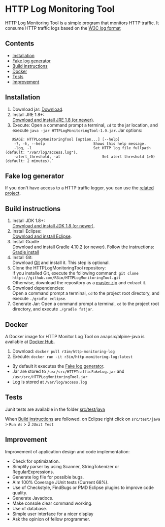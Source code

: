 HTTP Log Monitoring Tool
========================

HTTP Log Monitoring Tool is a simple program that monitors HTTP traffic.
It consume HTTP traffic logs based on the [W3C log format](https://www.w3.org/Daemon/User/Config/Logging.html#common-logfile-format)


Contents
--------

* [Installation](#installation)
* [Fake log generator](#fake-log-generator)
* [Build instructions](#build-instructions)
* [Docker](#docker)
* [Tests](#tests)
* [Improvement](#improvement)

Installation
------------

1. Download jar:
   [Download](https://github.com/R3im/HTTPLogMonitoringTool/raw/master/build/libs/HTTPLogMonitoringTool-1.0.jar).
2. Install JRE 1.8+:<br>
   [Download and install JRE 1.8 (or newer)](https://www.java.com/fr/download/).
3. Execute:
   Open a command prompt a terminal, `cd` to the jar location,
   and execute `java -jar HTTPLogMonitoringTool-1.0.jar`.
   Jar options:
```
   USAGE: HTTPLogMonitoringTool [option...] [--help]
	-?, -h, --help               		Shows this help message.
	-log, -l                     		Set HTTP log file fullpath (default: "/var/log/access.log").
	-alert_threshold, -at               	Set alert threshold (>0) (default: 2 minutes).`
```

Fake log generator
------------------

If you don't have access to a HTTP traffic logger, you can use the [related project](https://github.com/R3im/HTTPTrafficFakeLog).

Build instructions
------------------

1. Install JDK 1.8+:<br>
   [Download and install JDK 1.8 (or newer)](https://www.oracle.com/technetwork/java/javase/downloads/jdk8-downloads-2133151.html).
2. Install Eclipse:<br>
   [Download and install Eclipse](https://www.eclipse.org/downloads/).
3. Install Gradle<br>
   Download and install Gradle 4.10.2 (or newer).
   Follow the instructions: [Gradle install](https://gradle.org/install/)
4. Install Git:<br>
   Download [Git](http://git-scm.com/downloads) and install it.
   This step is optional.
5. Clone the HTTPLogMonitoringTool repository:<br>
   If you installed Git, execute the following command: `git clone https://github.com/R3im/HTTPLogMonitoringTool.git`<br>
   Otherwise, download the repository as a [master zip](https://github.com/R3im/HTTPLogMonitoringTool/archive/master.zip) and extract it.
6. Download dependencies:<br>
   Open a command prompt a terminal, `cd` to the project root directory,
   and execute `./gradle eclipse`.
7. Generate Jar:
   Open a command prompt a terminal, `cd` to the project root directory,
   and execute `./gradle fatjar`.

Docker
------

A Docker image for HTTP Monitor Log Tool on anapsix/alpine-java is available at [Docker Hub](https://hub.docker.com/r/r3im/http-monitoring-log/).

1. Download: `docker pull r3im/http-monitoring-log` 
2. Execute: `docker run -it r3im/http-monitoring-log:latest`

- By default it executes the [Fake log generator](https://github.com/R3im/HTTPTrafficFakeLog).
- Jar are stored to `/usr/src/HTTPTrafficFakeLog.jar` and `/usr/src/HTTPLogMonitoringTool.jar`
- Log is stored at `/var/log/access.log`

Tests
-----

Junit tests are available in the folder [src/test/java](https://github.com/R3im/HTTPLogMonitoringTool/tree/master/src/test/java/com/httplogmonitoringtool)

When [Build instructions](#build-instructions) are followed.
on Eclipse right click on `src/test/java` > `Run As` > 2 `JUnit Test`
	
Improvement
-----------

Improvement of application design and code implementation:
- Check for optimization.
- Simplify parser by using Scanner, StringTokenizer or RegularExpressions.
- Generate log file for possible bugs.
- Aim 100% Coverage JUnit tests (Current 68%).
- Use of Checkstyle, FindBugs or PMD Eclipse plugins to improve code quality.
- Generate Javadocs.
- Make console clear command working.
- Use of database.
- Simple user interface for a nicer display
- Ask the opinion of fellow programmer.
	
	

